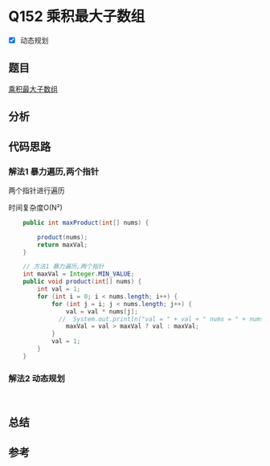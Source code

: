# Q152 乘积最大子数组

- [x] 动态规划

## 题目

[乘积最大子数组](https://leetcode-cn.com/problems/maximum-product-subarray) 



## 分析





## 代码思路

### 解法1 暴力遍历,两个指针

两个指针进行遍历

时间复杂度O(N²)

```java
    public int maxProduct(int[] nums) {

        product(nums);
        return maxVal;
    }

    // 方法1 暴力遍历,两个指针
    int maxVal = Integer.MIN_VALUE;
    public void product(int[] nums) {
        int val = 1;
        for (int i = 0; i < nums.length; i++) {
            for (int j = i; j < nums.length; j++) {
                val = val * nums[j];
              //  System.out.println("val = " + val + " nums = " + nums[j]);
                maxVal = val > maxVal ? val : maxVal;
            }
            val = 1;
        }
    }
```

### 解法2 动态规划





```java
  
```

## 总结





## 参考



